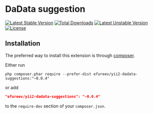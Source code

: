 DaData suggestion
=================
[![Latest Stable Version](https://poser.pugx.org/efureev/yii2-dadata-suggestions/v/stable)](https://packagist.org/packages/efureev/yii2-dadata-suggestions) 
[![Total Downloads](https://poser.pugx.org/efureev/yii2-dadata-suggestions/downloads)](https://packagist.org/packages/efureev/yii2-dadata-suggestions) 
[![Latest Unstable Version](https://poser.pugx.org/efureev/yii2-dadata-suggestions/v/unstable)](https://packagist.org/packages/efureev/yii2-dadata-suggestions) 
[![License](https://poser.pugx.org/efureev/yii2-dadata-suggestions/license)](https://packagist.org/packages/efureev/yii2-dadata-suggestions)


Installation
------------

The preferred way to install this extension is through [composer](http://getcomposer.org/download/).

Either run

```
php composer.phar require --prefer-dist efureev/yii2-dadata-suggestions:"~0.0.4"
```

or add

```json
"efureev/yii2-dadata-suggestions": "~0.0.4"
```

to the `require-dev` section of your `composer.json`.
